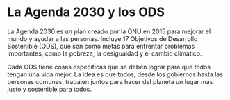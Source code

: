  # La Agenda 2030 y los ODS
 
La Agenda 2030 es un plan creado por la ONU en 2015 para mejorar el mundo y ayudar a las personas. Incluye 17 Objetivos de Desarrollo Sostenible (ODS), que son como metas para enfrentar problemas importantes, como la pobreza, la desigualdad y el cambio climático.

Cada ODS tiene cosas específicas que se deben lograr para que todos tengan una vida mejor. La idea es que todos, desde los gobiernos hasta las personas comunes, trabajen juntos para hacer del planeta un lugar más justo y sostenible para todos.
